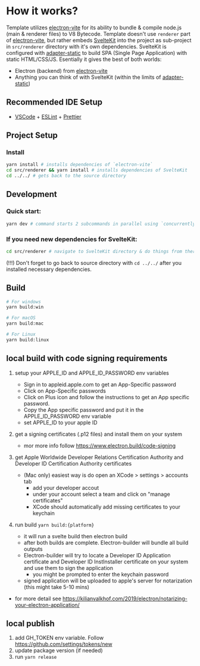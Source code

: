 # How it works?

Template utilizes [electron-vite](https://github.com/alex8088/electron-vite) for its ability to bundle & compile node.js (main & renderer files) to V8 Bytecode.
Template doesn't use `renderer` part of [electron-vite](https://github.com/alex8088/electron-vite), but rather embeds [SvelteKit](https://kit.svelte.dev/) into the project as sub-project in `src/renderer` directory with it's own dependencies. SvelteKit is configured with [adapter-static](https://kit.svelte.dev/docs/adapter-static) to build SPA (Single Page Application) with static HTML/CSS/JS.
Esentially it gives the best of both worlds:

- Electron (backend) from [electron-vite](https://github.com/alex8088/electron-vite)
- Anything you can think of with SvelteKit (within the limits of [adapter-static](https://kit.svelte.dev/docs/adapter-static))

## Recommended IDE Setup

- [VSCode](https://code.visualstudio.com/) + [ESLint](https://marketplace.visualstudio.com/items?itemName=dbaeumer.vscode-eslint) + [Prettier](https://marketplace.visualstudio.com/items?itemName=esbenp.prettier-vscode)

## Project Setup

### Install

```bash
yarn install # installs dependencies of `electron-vite`
cd src/renderer && yarn install # installs dependencies of SvelteKit
cd ../../ # gets back to the source directory
```

## Development

### Quick start:

```bash
yarn dev # command starts 2 subcommands in parallel using `concurrently` npm package
```

### If you need new dependencies for SvelteKit:

```bash
cd src/renderer # navigate to SvelteKit directory & do things from there
```

(!!!) Don't forget to go back to source directory with `cd ../../` after you installed necessary dependencies.

## Build

```bash
# For windows
yarn build:win

# For macOS
yarn build:mac

# For Linux
yarn build:linux
```

## local build with code signing requirements

1. setup your APPLE_ID and APPLE_ID_PASSWORD env variables

   - Sign in to appleid.apple.com to get an App-Specific password
   - Click on App-Specific passwords
   - Click on Plus icon and follow the instructions to get an App specific password.
   - Copy the App specific password and put it in the APPLE_ID_PASSWORD env variable
   - set APPLE_ID to your apple ID

2. get a signing certificates (.p12 files) and install them on your system

   - mor more info follow https://www.electron.build/code-signing

3. get Apple Worldwide Developer Relations Certification Authority and Developer ID Certification Authority certificates

   - (Mac only) easiest way is do open an XCode > settings > accounts tab
     - add your developer accout
     - under your account select a team and click on "manage certificates"
     - XCode should automatically add missing certificates to your keychain

4. run build `yarn build:{platform}`

   - it will run a svelte build then electron build
   - after both builds are complete. Electron-builder will bundle all build outputs
   - Electron-builder will try to locate a Developer ID Application certificate and Developer ID InstInstaller certificate on your system and use them to sign the application
     - you might be prompted to enter the keychain password
   - signed application will be uploaded to apple's server for notarization (this might take 5-10 mins)

- for more detail see https://kilianvalkhof.com/2019/electron/notarizing-your-electron-application/

## local publish

1. add GH_TOKEN env variable. Follow https://github.com/settings/tokens/new
2. update package version (if needed)
3. run `yarn release`
